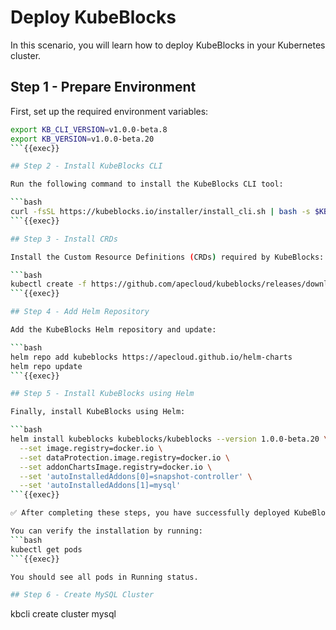 # Deploy KubeBlocks

In this scenario, you will learn how to deploy KubeBlocks in your Kubernetes cluster.

## Step 1 - Prepare Environment

First, set up the required environment variables:

```bash
export KB_CLI_VERSION=v1.0.0-beta.8
export KB_VERSION=v1.0.0-beta.20
```{{exec}}

## Step 2 - Install KubeBlocks CLI

Run the following command to install the KubeBlocks CLI tool:

```bash
curl -fsSL https://kubeblocks.io/installer/install_cli.sh | bash -s $KB_CLI_VERSION
```{{exec}}

## Step 3 - Install CRDs

Install the Custom Resource Definitions (CRDs) required by KubeBlocks:

```bash
kubectl create -f https://github.com/apecloud/kubeblocks/releases/download/$KB_VERSION/kubeblocks_crds.yaml
```{{exec}}

## Step 4 - Add Helm Repository

Add the KubeBlocks Helm repository and update:

```bash
helm repo add kubeblocks https://apecloud.github.io/helm-charts
helm repo update
```{{exec}}

## Step 5 - Install KubeBlocks using Helm

Finally, install KubeBlocks using Helm:

```bash
helm install kubeblocks kubeblocks/kubeblocks --version 1.0.0-beta.20 \
  --set image.registry=docker.io \
  --set dataProtection.image.registry=docker.io \
  --set addonChartsImage.registry=docker.io \
  --set 'autoInstalledAddons[0]=snapshot-controller' \
  --set 'autoInstalledAddons[1]=mysql'
```{{exec}}

✅ After completing these steps, you have successfully deployed KubeBlocks in your cluster!

You can verify the installation by running:
```bash
kubectl get pods
```{{exec}}

You should see all pods in Running status.

## Step 6 - Create MySQL Cluster

```
kbcli create cluster mysql
```{{exec}}
